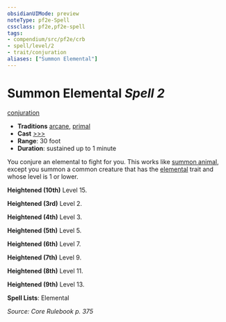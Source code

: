 ```yaml
---
obsidianUIMode: preview
noteType: pf2e-Spell
cssclass: pf2e,pf2e-spell
tags:
- compendium/src/pf2e/crb
- spell/level/2
- trait/conjuration
aliases: ["Summon Elemental"]
---
```

# Summon Elemental *Spell 2*   
[conjuration](rules/traits/conjuration.md "Conjuration School Trait")  

- **Traditions** [arcane](rules/traits/arcane.md "Arcane Tradition Trait"), [primal](rules/traits/primal.md "Primal Tradition Trait")
- **Cast** [>>>](rules/core-rulebook/chapter-9-playing-the-game.md#Actions "Three-Action") 
- **Range**: 30 foot
- **Duration**: sustained up to 1 minute

You conjure an elemental to fight for you. This works like [summon animal](compendium/spells/summon-animal.md), except you summon a common creature that has the [elemental](rules/traits/elemental.md "Elemental Creature Type Trait") trait and whose level is 1 or lower.

**Heightened (10th)** Level 15.

**Heightened (3rd)** Level 2.

**Heightened (4th)** Level 3.

**Heightened (5th)** Level 5.

**Heightened (6th)** Level 7.

**Heightened (7th)** Level 9.

**Heightened (8th)** Level 11.

**Heightened (9th)** Level 13.

**Spell Lists**: Elemental

*Source: Core Rulebook p. 375*
